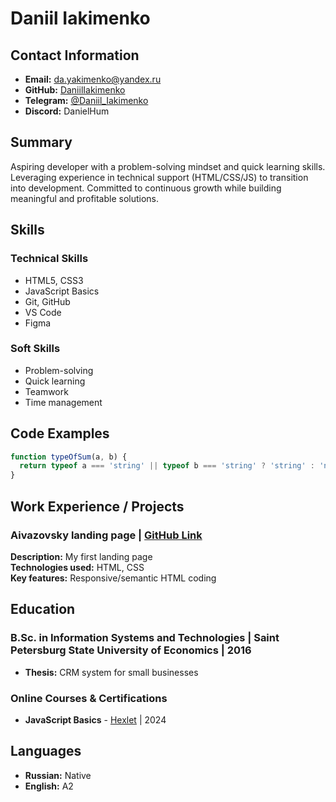 # Daniil Iakimenko

## Contact Information

- **Email:** [da.yakimenko@yandex.ru](mailto:da.yakimenko@yandex.ru)
- **GitHub:** [DaniilIakimenko](https://github.com/DaniilIakimenko)  
- **Telegram:** [@Daniil_Iakimenko](https://t.me/Daniil_Iakimenko)
- **Discord:** DanielHum

## Summary

Aspiring developer with a problem-solving mindset and quick learning skills. Leveraging experience in technical support (HTML/CSS/JS) to transition into development. Committed to continuous growth while building meaningful and profitable solutions.

## Skills

### Technical Skills

- HTML5, CSS3
- JavaScript Basics
- Git, GitHub
- VS Code
- Figma

### Soft Skills

- Problem-solving
- Quick learning
- Teamwork
- Time management

## Code Examples

```javascript  
function typeOfSum(a, b) {
  return typeof a === 'string' || typeof b === 'string' ? 'string' : 'number';
}
```

## Work Experience / Projects

### Aivazovsky landing page | [GitHub Link](https://github.com/DaniilIakimenko/aivazovski_page)

**Description:** My first landing page  
**Technologies used:** HTML, CSS  
**Key features:** Responsive/semantic HTML coding

## Education

### B.Sc. in Information Systems and Technologies | Saint Petersburg State University of Economics | 2016

- **Thesis:** CRM system for small businesses  

### Online Courses & Certifications

- **JavaScript Basics** - [Hexlet](https://ru.hexlet.io/courses/js-basics) | 2024

## Languages

- **Russian:** Native
- **English:** A2